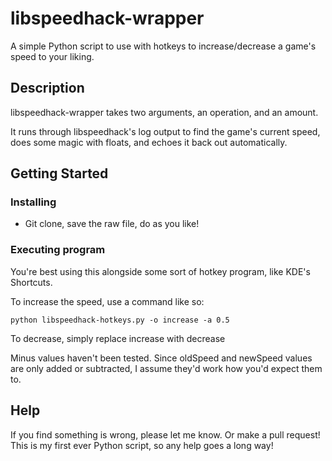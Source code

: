 # libspeedhack-wrapper

A simple Python script to use with hotkeys to increase/decrease a game's speed to your liking.

## Description

libspeedhack-wrapper takes two arguments, an operation, and an amount.

It runs through libspeedhack's log output to find the game's current speed, does some magic with floats, and echoes it back out automatically.

## Getting Started

### Installing

* Git clone, save the raw file, do as you like!

### Executing program

You're best using this alongside some sort of hotkey program, like KDE's Shortcuts.

To increase the speed, use a command like so:

```
python libspeedhack-hotkeys.py -o increase -a 0.5
```

To decrease, simply replace increase with decrease

Minus values haven't been tested. Since oldSpeed and newSpeed values are only added or subtracted, I assume they'd work how you'd expect them to.

## Help

If you find something is wrong, please let me know. Or make a pull request! This is my first ever Python script, so any help goes a long way!
